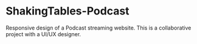 # ShakingTables-Podcast

Responsive design of a Podcast streaming website. This is a collaborative project with a UI/UX designer.
